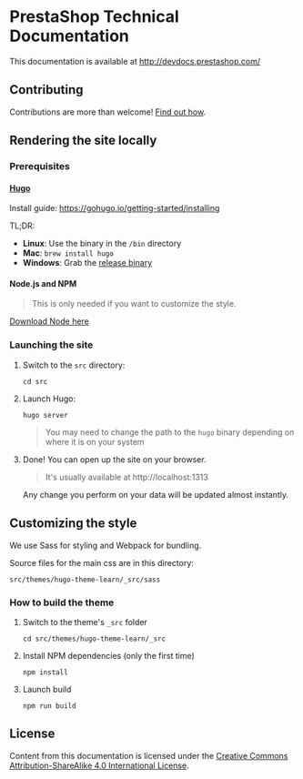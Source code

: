 # PrestaShop Technical Documentation

This documentation is available at http://devdocs.prestashop.com/

## Contributing

Contributions are more than welcome! [Find out how](http://devdocs.prestashop.com/1.7/documentation/how/).

## Rendering the site locally

### Prerequisites

#### [Hugo](https://gohugo.io/)

Install guide: https://gohugo.io/getting-started/installing

TL;DR:

* **Linux**: Use the binary in the `/bin` directory
* **Mac**: `brew install hugo`
* **Windows**: Grab the [release binary](https://github.com/gohugoio/hugo/releases)

#### Node.js and NPM

> This is only needed if you want to customize the style.

[Download Node here](https://nodejs.org/en/)

### Launching the site

1. Switch to the `src` directory:
    ```
    cd src
    ```

2. Launch Hugo:
    ```
    hugo server
    ```
    > You may need to change the path to the `hugo` binary depending on where it is on your system

3. Done! You can open up the site on your browser.

    > It's usually available at http://localhost:1313
    
    Any change you perform on your data will be updated almost instantly.

## Customizing the style

We use Sass for styling and Webpack for bundling.

Source files for the main css are in this directory:
```
src/themes/hugo-theme-learn/_src/sass
```

### How to build the theme

1. Switch to the theme's `_src` folder
    ```
    cd src/themes/hugo-theme-learn/_src
    ```

2. Install NPM dependencies (only the first time)
    ```
    npm install
    ```
    
3. Launch build
    ```
    npm run build
    ```

## License

Content from this documentation is licensed under the [Creative Commons Attribution-ShareAlike 4.0 International License](http://creativecommons.org/licenses/by-sa/4.0/).
